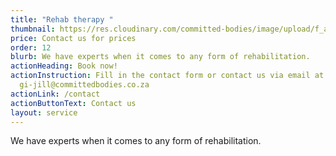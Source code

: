 ```yaml
---
title: "Rehab therapy "
thumbnail: https://res.cloudinary.com/committed-bodies/image/upload/f_auto,q_auto/v1642661933/services/rehab-therapy-gym-benoni-scaled.png
price: Contact us for prices
order: 12
blurb: We have experts when it comes to any form of rehabilitation.
actionHeading: Book now!
actionInstruction: Fill in the contact form or contact us via email at
  gi-jill@committedbodies.co.za
actionLink: /contact
actionButtonText: Contact us
layout: service
---
```

We have experts when it comes to any form of rehabilitation.